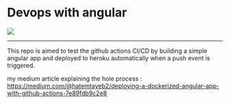 
# Devops with angular 

![](https://github.com/hatembentayeb/angular-devops/workflows/.github/workflows/main.yml/badge.svg?branch=master)

----
This repo is aimed to test the github actions CI/CD by building a simple angular app and deployed to heroku automatically when a push event is triggered.

my medium article explaining the hole process : https://medium.com/@hatemtayeb2/deploying-a-dockerized-angular-app-with-github-actions-7e89fdb9c2e8



